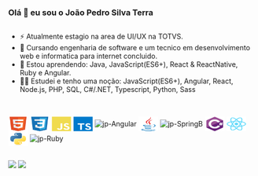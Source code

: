 ### Olá 👋 eu sou o João Pedro Silva Terra

##
- ⚡ Atualmente estagio na area de UI/UX na TOTVS.<br>
- 🔭 Cursando engenharia de software e um tecnico em desenvolvimento web e informatica para internet concluido.<br>
- 🌱 Estou aprendendo: Java, JavaScript(ES6+), React & ReactNative, Ruby e Angular.<br>
- 🐱‍👤 Estudei e tenho uma noção:  JavaScript(ES6+), Angular, React, Node.js, PHP, SQL, C#/.NET, Typescript, Python, Sass<br>
##

<div style="display: inline_block"><br>
  <img align="center" alt="jp-HTML" height="30" width="40" src="https://raw.githubusercontent.com/devicons/devicon/master/icons/html5/html5-original.svg">
  <img align="center" alt="jp-CSS" height="30" width="40" src="https://raw.githubusercontent.com/devicons/devicon/master/icons/css3/css3-original.svg">
  <img align="center" alt="jp-Js" height="30" width="40" src="https://raw.githubusercontent.com/devicons/devicon/master/icons/javascript/javascript-plain.svg">
  <img align="center" alt="jp-Ts" height="30" width="40" src="https://raw.githubusercontent.com/devicons/devicon/master/icons/typescript/typescript-plain.svg">
  <img align="center" alt="jp-Angular" height="30" width="40" src="https://cdn.worldvectorlogo.com/logos/angular-icon.svg">
  <img align="center" alt="jp-Java" height="30" width="40" src="https://raw.githubusercontent.com/devicons/devicon/master/icons/java/java-original.svg">
   <img align="center" alt="jp-SpringB" height="30" width="40" src="https://user-images.githubusercontent.com/25181517/183891303-41f257f8-6b3d-487c-aa56-c497b880d0fb.png">
  <img align="center" alt="jp-Csharp" height="30" width="40" src="https://raw.githubusercontent.com/devicons/devicon/master/icons/csharp/csharp-original.svg">
  <img align="center" alt="jp-React" height="30" width="40" src="https://raw.githubusercontent.com/devicons/devicon/master/icons/react/react-original.svg">
  <img align="center" alt="jp-Python" height="30" width="40" src="https://raw.githubusercontent.com/devicons/devicon/master/icons/python/python-original.svg">
  <img align="center" alt="jp-Ruby" height="30" width="40" src="https://raw.githubusercontent.com/jmnote/z-icons/master/svg/ruby.svg">
</div>

##

<div> 
  <a href = "mailto:jpsilvaterra.js@gmail.com"><img src="https://img.shields.io/badge/-Gmail-%23333?style=for-the-badge&logo=gmail&logoColor=white" target="_blank"></a>
  <a href="https://www.linkedin.com/in/joão-pedro-silva-terra-7303b4232/" target="_blank"><img src="https://img.shields.io/badge/-LinkedIn-%230077B5?style=for-the-badge&logo=linkedin&logoColor=white" target="_blank"></a> 
  
</div>
